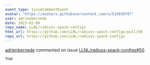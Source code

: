 ```yaml
---
event_type: IssueCommentEvent
avatar: "https://avatars.githubusercontent.com/u/51493078?"
user: adrienbernede
date: 2023-02-09
repo_name: LLNL/radiuss-spack-configs
html_url: https://github.com/LLNL/radiuss-spack-configs/pull/50
repo_url: https://github.com/LLNL/radiuss-spack-configs
---
```


<a href='https://github.com/adrienbernede' target='_blank'>adrienbernede</a> commented on issue <a href='https://github.com/LLNL/radiuss-spack-configs/pull/50' target='_blank'>LLNL/radiuss-spack-configs#50</a>.

<small>That